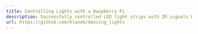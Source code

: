 ```yaml
---
title: Controlling Lights with a Raspberry Pi
description: Successfully controlled LED light strips with IR signals by analyzing live music
url: https://github.com/hlane6/dancing_lights
---
```

